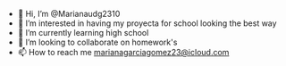 - 👋 Hi, I’m @Marianaudg2310
- 👀 I’m interested in having my proyecta for school looking the best way 
- 🌱 I’m currently learning high school 
- 💞️ I’m looking to collaborate on homework's 
- 📫 How to reach me marianagarciagomez23@icloud.com

<!---
Marianaudg2310/Marianaudg2310 is a ✨ special ✨ repository because its `README.md` (this file) appears on your GitHub profile.
You can click the Preview link to take a look at your changes.
--->
